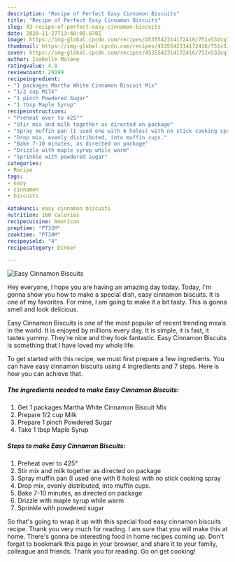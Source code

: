 ```yaml
---
description: "Recipe of Perfect Easy Cinnamon Biscuits"
title: "Recipe of Perfect Easy Cinnamon Biscuits"
slug: 93-recipe-of-perfect-easy-cinnamon-biscuits
date: 2020-11-27T13:48:09.878Z
image: https://img-global.cpcdn.com/recipes/4535542314172416/751x532cq70/easy-cinnamon-biscuits-recipe-main-photo.jpg
thumbnail: https://img-global.cpcdn.com/recipes/4535542314172416/751x532cq70/easy-cinnamon-biscuits-recipe-main-photo.jpg
cover: https://img-global.cpcdn.com/recipes/4535542314172416/751x532cq70/easy-cinnamon-biscuits-recipe-main-photo.jpg
author: Isabelle Malone
ratingvalue: 4.8
reviewcount: 29199
recipeingredient:
- "1 packages Martha White Cinnamon Biscuit Mix"
- "1/2 cup Milk"
- "1 pinch Powdered Sugar"
- "1 tbsp Maple Syrup"
recipeinstructions:
- "Preheat over to 425°"
- "Stir mix and milk together as directed on package"
- "Spray muffin pan (I used one with 6 holes) with no stick cooking spray"
- "Drop mix, evenly distributed, into muffin cups."
- "Bake 7-10 minutes, as directed on package"
- "Drizzle with maple syrup while warm"
- "Sprinkle with powdered sugar"
categories:
- Recipe
tags:
- easy
- cinnamon
- biscuits

katakunci: easy cinnamon biscuits 
nutrition: 160 calories
recipecuisine: American
preptime: "PT32M"
cooktime: "PT30M"
recipeyield: "4"
recipecategory: Dinner

---
```



![Easy Cinnamon Biscuits](https://img-global.cpcdn.com/recipes/4535542314172416/751x532cq70/easy-cinnamon-biscuits-recipe-main-photo.jpg)

Hey everyone, I hope you are having an amazing day today. Today, I'm gonna show you how to make a special dish, easy cinnamon biscuits. It is one of my favorites. For mine, I am going to make it a bit tasty. This is gonna smell and look delicious.



Easy Cinnamon Biscuits is one of the most popular of recent trending meals in the world. It is enjoyed by millions every day. It is simple, it is fast, it tastes yummy. They're nice and they look fantastic. Easy Cinnamon Biscuits is something that I have loved my whole life.


To get started with this recipe, we must first prepare a few ingredients. You can have easy cinnamon biscuits using 4 ingredients and 7 steps. Here is how you can achieve that.

<!--inarticleads1-->

##### The ingredients needed to make Easy Cinnamon Biscuits:

1. Get 1 packages Martha White Cinnamon Biscuit Mix
1. Prepare 1/2 cup Milk
1. Prepare 1 pinch Powdered Sugar
1. Take 1 tbsp Maple Syrup




<!--inarticleads2-->

##### Steps to make Easy Cinnamon Biscuits:

1. Preheat over to 425°
1. Stir mix and milk together as directed on package
1. Spray muffin pan (I used one with 6 holes) with no stick cooking spray
1. Drop mix, evenly distributed, into muffin cups.
1. Bake 7-10 minutes, as directed on package
1. Drizzle with maple syrup while warm
1. Sprinkle with powdered sugar




So that's going to wrap it up with this special food easy cinnamon biscuits recipe. Thank you very much for reading. I am sure that you will make this at home. There's gonna be interesting food in home recipes coming up. Don't forget to bookmark this page in your browser, and share it to your family, colleague and friends. Thank you for reading. Go on get cooking!
